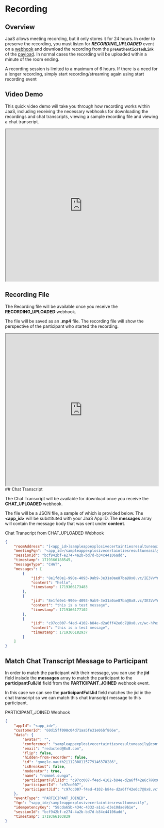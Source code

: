 # Recording

## Overview

JaaS allows meeting recording, but it only stores it for 24 hours. In order to preserve the recording, you must listen for ***RECORDING_UPLOADED*** event on a [webhook](/jaas/docs/webhooks-overview) and download the recording from the **`preAuthenticatedLink`** of the [payload](/jaas/docs/webhooks-payload#recording_uploaded). In normal cases the recording will be uploaded within a minute of the room ending.

A recording session is limited to a maximum of 6 hours. If there is a need for a longer recording, simply start recording/streaming again using start recording event
## Video Demo

This quick video demo will take you through how recording works within JaaS, including receiving the necessary webhooks for downloading the recordings and chat transcripts, viewing a sample recording file and viewing a chat transcript.

<iframe
  src="https://www.youtube.com/embed/OQEDpfyOBWI?si=t-Ewz46SEx9vIy1v"
  height="500px"
  width="100%"
  allow="picture-in-picture; web-share"
  allowFullScreen>
</iframe>

## Recording File

The Recording file will be available once you receive the **RECORDING_UPLOADED** webhook.

The file will be saved as an **.mp4** file. The recording file will show the perspective of the participant who started the recording. 

<iframe
  src="https://www.youtube.com/embed/R0p6ppj-ebE?si=J_T-r_EFWe6uJ2Tn"
  height="500px"
  width="100%"
  allow="picture-in-picture; web-share"
  allowFullScreen>
</iframe>
## Chat Transcript

The Chat Transcript will be available for download once you receive the **CHAT_UPLOADED** webhook.

The file will be a JSON file, a sample of which is provided below. The **<app_id>** will be substituted with your JaaS App ID. The **messages** array will contain the message body that was sent under **content**.

Chat Transcript from CHAT_UPLOADED Webhook
```json
{
    "roomAddress": "[<app_id>]sampleappexplosivecertaintiesresultuneasily@conference.8x8.vc",
    "meetingFqn": "<app_id>/sampleappexplosivecertaintiesresultuneasily",
    "sessionId": "bcf942bf-e274-4a2b-bd7d-b34c44106add",
    "timestamp": 1719366188545,
    "messageType": "CHAT",
    "messages": [
        {
            "jid": "8e1fd0e1-990e-4093-9ab9-3e31a0ae87ba@8x8.vc/IE3VvYnRfMgt",
            "content": "hello",
            "timestamp": 1719366173483
        },
        {
            "jid": "8e1fd0e1-990e-4093-9ab9-3e31a0ae87ba@8x8.vc/IE3VvYnRfMgt",
            "content": "this is a test message",
            "timestamp": 1719366177102
        },
        {
            "jid": "c97cc007-f4ed-4102-b84e-d2a6ff42e6c7@8x8.vc/wc-hPesDyaYW",
            "content": "this is a test message",
            "timestamp": 1719366182937
        }
    ]
}

```

## Match Chat Transcript Message to Participant

In order to match the participant with their message, you can use the **jid** field insisde the **messages** array to match the participant to the **participantFullJid** field from the **PARTICIPANT_JOINED** webhook event.

In this case we can see the **participantFullJid** field matches the jid in the chat transcript so we can match this chat transcript message to this participant.

PARTICIPANT_JOINED Webhook
```json
{
    "appId": "<app_id>",
    "customerId": "60d15ff098c04d71aa5fe31e06bf866e",
    "data": {
        "avatar": "",
        "conference": "sampleappexplosivecertaintiesresultuneasily@conference.<app_id>.8x8.vc",
        "email": "redacted@8x8.com",
        "flip": false,
        "hidden-from-recorder": false,
        "id": "google-oauth2|112808115779146378286",
        "isBreakout": false,
        "moderator": true,
        "name": "rommel.sunga",
        "participantFullJid": "c97cc007-f4ed-4102-b84e-d2a6ff42e6c7@8x8.vc/wc-hPesDyaYW",
        "participantId": "c97cc007",
        "participantJid": "c97cc007-f4ed-4102-b84e-d2a6ff42e6c7@8x8.vc"
    },
    "eventType": "PARTICIPANT_JOINED",
    "fqn": "<app_id>/sampleappexplosivecertaintiesresultuneasily",
    "idempotencyKey": "58cda65b-434c-4332-a1a1-d3e10dae9b1e",
    "sessionId": "bcf942bf-e274-4a2b-bd7d-b34c44106add",
    "timestamp": 1719366103829
}

```
